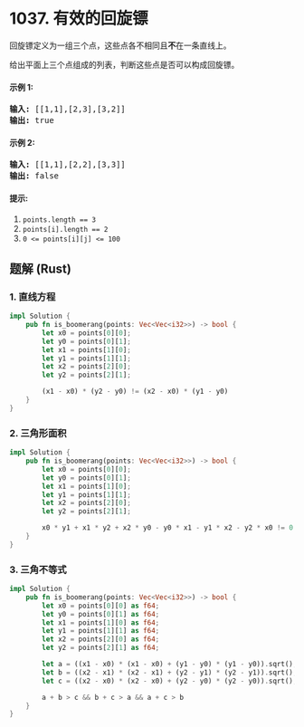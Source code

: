 # 1037. 有效的回旋镖
回旋镖定义为一组三个点，这些点各不相同且**不**在一条直线上。

给出平面上三个点组成的列表，判断这些点是否可以构成回旋镖。

#### 示例 1:
<pre>
<strong>输入:</strong> [[1,1],[2,3],[3,2]]
<strong>输出:</strong> true
</pre>

#### 示例 2:
<pre>
<strong>输入:</strong> [[1,1],[2,2],[3,3]]
<strong>输出:</strong> false
</pre>

#### 提示:
1. ```points.length == 3```
2. ```points[i].length == 2```
3. ```0 <= points[i][j] <= 100```

## 题解 (Rust)

### 1. 直线方程
```Rust
impl Solution {
    pub fn is_boomerang(points: Vec<Vec<i32>>) -> bool {
        let x0 = points[0][0];
        let y0 = points[0][1];
        let x1 = points[1][0];
        let y1 = points[1][1];
        let x2 = points[2][0];
        let y2 = points[2][1];

        (x1 - x0) * (y2 - y0) != (x2 - x0) * (y1 - y0)
    }
}
```

### 2. 三角形面积
```Rust
impl Solution {
    pub fn is_boomerang(points: Vec<Vec<i32>>) -> bool {
        let x0 = points[0][0];
        let y0 = points[0][1];
        let x1 = points[1][0];
        let y1 = points[1][1];
        let x2 = points[2][0];
        let y2 = points[2][1];

        x0 * y1 + x1 * y2 + x2 * y0 - y0 * x1 - y1 * x2 - y2 * x0 != 0
    }
}
```

### 3. 三角不等式
```Rust
impl Solution {
    pub fn is_boomerang(points: Vec<Vec<i32>>) -> bool {
        let x0 = points[0][0] as f64;
        let y0 = points[0][1] as f64;
        let x1 = points[1][0] as f64;
        let y1 = points[1][1] as f64;
        let x2 = points[2][0] as f64;
        let y2 = points[2][1] as f64;

        let a = ((x1 - x0) * (x1 - x0) + (y1 - y0) * (y1 - y0)).sqrt();
        let b = ((x2 - x1) * (x2 - x1) + (y2 - y1) * (y2 - y1)).sqrt();
        let c = ((x2 - x0) * (x2 - x0) + (y2 - y0) * (y2 - y0)).sqrt();

        a + b > c && b + c > a && a + c > b
    }
}
```

